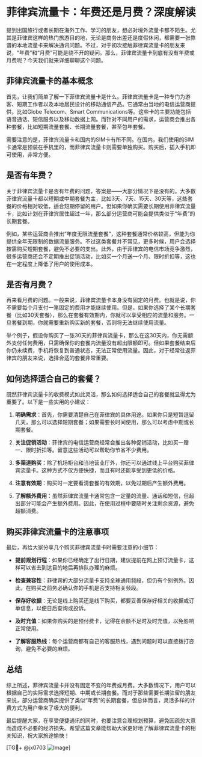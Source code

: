 # 菲律宾流量卡：年费还是月费？深度解读

提到出国旅行或者长期在海外工作、学习的朋友，想必对境外流量卡都不陌生。尤其是菲律宾这样的热门旅游目的地，无论是商务出差还是度假休闲，都需要一张靠谱的本地流量卡来解决通讯问题。不过，对于初次接触菲律宾流量卡的朋友来说，“年费”和“月费”可能是绕不开的疑问。那么，菲律宾流量卡到底有没有年费或月费呢？今天我们就来详细聊聊这个问题。

## 菲律宾流量卡的基本概念

首先，让我们简单了解一下菲律宾流量卡是什么。菲律宾流量卡是一种专门为游客、短期工作者以及本地居民设计的移动通信产品。它通常由当地的电信运营商提供，比如Globe Telecom、Smart Communications等。这些卡的主要功能包括语音通话、短信服务以及移动数据上网。而针对不同用户的需求，运营商会推出各种套餐，比如短期流量套餐、长期流量套餐，甚至包年套餐。

需要注意的是，菲律宾流量卡和国内的SIM卡有所不同。在国内，我们使用的SIM卡通常是预装在手机里的，而菲律宾流量卡则需要单独购买。购买后，插入手机即可使用，非常方便。

## 是否有年费？

关于菲律宾流量卡是否有年费的问题，答案是——大部分情况下是没有的。大多数菲律宾流量卡都以短期或中期套餐为主，比如3天、7天、15天、30天等，这些套餐的价格相对较低，适合短期停留的用户。但如果你确实需要长期使用菲律宾流量卡，比如计划在菲律宾居住超过一年，那么部分运营商可能会提供类似于“年费”的长期套餐。

例如，某些运营商会推出“年度无限流量套餐”，这种套餐通常价格较高，但能为你提供全年无限制的数据流量服务。不过这类套餐并不常见，更多时候，用户会选择按需购买短期套餐，避免不必要的支出。此外，由于菲律宾的电信市场竞争激烈，很多运营商还会不定期推出促销活动，比如买一个月送一个月、限时折扣等，这也在一定程度上降低了用户的使用成本。

## 是否有月费？

再来看月费的问题。一般来说，菲律宾流量卡本身没有固定的月费。也就是说，你不需要每个月支付一笔固定的费用才能继续使用。但是，如果你选择了某个长期套餐（比如30天套餐），那么在套餐有效期内，你就可以享受相应的流量和服务。一旦套餐到期，你就需要重新购买新的套餐，否则将无法继续使用流量。

举个例子，假设你购买了一张30天的菲律宾流量卡，那么在这30天内，你无需额外支付任何费用，只需确保你的套餐内流量没有超出限额即可。但如果套餐结束后你仍未续费，手机将恢复到普通状态，无法正常使用流量。因此，对于经常往返菲律宾的朋友来说，选择合适的套餐非常重要。

## 如何选择适合自己的套餐？

既然菲律宾流量卡的收费模式如此灵活，那么如何选择适合自己的套餐就显得尤为重要了。以下是一些实用的小建议：

1. **明确需求**：首先，你需要清楚自己在菲律宾的具体用途。如果你只是短暂逗留几天，那么可以选择短期套餐；如果需要长时间使用，那么可以考虑中期或长期套餐。

2. **关注促销活动**：菲律宾的电信运营商经常会推出各种促销活动，比如买一赠一、限时折扣等。留意这些活动可以帮助你节省不少费用。

3. **多渠道购买**：除了机场柜台和当地营业厅外，你还可以通过线上平台购买菲律宾流量卡。这种方式不仅方便快捷，而且有时还能享受到更低的价格。

4. **注意有效期**：购买时一定要看清套餐的有效期，以免过期后产生额外费用。

5. **了解额外费用**：虽然菲律宾流量卡通常包含一定量的流量、通话和短信，但超出部分可能会产生额外费用。因此，在使用过程中要随时关注剩余资源，避免超额消费。

## 购买菲律宾流量卡的注意事项

最后，再给大家分享几个购买菲律宾流量卡时需要注意的小细节：

- **提前规划行程**：如果你已经确定了出行日期，建议提前在网上预订流量卡，这样可以省去到达目的地后再排队办理的麻烦。
  
- **检查兼容性**：菲律宾的大部分流量卡支持全球通用频段，但仍有个别例外。因此，在购买之前务必确认你的手机是否支持相关频段。

- **保存好收据**：无论是线上购买还是线下购买，都要妥善保存好相关的收据或订单信息，以便日后查询或投诉。

- **及时充值**：如果你购买的是预付费卡，记得在余额不足时及时充值，以免影响正常使用。

- **了解客服热线**：每个运营商都有自己的客服热线，遇到问题时可以直接拨打咨询，避免不必要的麻烦。

## 总结

综上所述，菲律宾流量卡并没有固定不变的年费或月费。大多数情况下，用户可以根据自己的实际需求选择短期、中期或长期套餐。而对于那些需要长期驻留的朋友来说，部分运营商确实提供了类似“年费”的长期套餐，但总体而言，灵活多样的计费方式为用户带来了极大的便利。

最后提醒大家，在享受便捷通讯的同时，也要注意合理规划预算，避免因疏忽大意而造成不必要的经济损失。希望这篇文章能帮助大家更好地了解菲律宾流量卡的相关知识，祝大家旅途愉快！

[TG💪+ @jx0703 ![Image](https://github.com/user-attachments/assets/dbca1d08-cadb-493c-b0ec-ad6f7a83f270)]